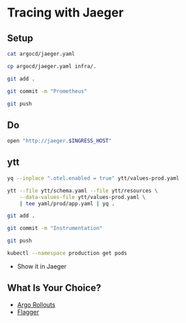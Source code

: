 # Tracing with Jaeger

## Setup

```bash
cat argocd/jaeger.yaml

cp argocd/jaeger.yaml infra/.

git add . 

git commit -m "Prometheus"

git push
```

## Do

```bash
open "http://jaeger.$INGRESS_HOST"
```

## ytt

```bash
yq --inplace ".otel.enabled = true" ytt/values-prod.yaml

ytt --file ytt/schema.yaml --file ytt/resources \
    --data-values-file ytt/values-prod.yaml \
    | tee yaml/prod/app.yaml | yq .

git add .

git commit -m "Instrumentation"

git push

kubectl --namespace production get pods
```

* Show it in Jaeger

## What Is Your Choice?

* [Argo Rollouts](../progressive-delivery/kubecon-slc-argo-rollouts.md)
* [Flagger](../progressive-delivery/kubecon-slc-flagger.md)